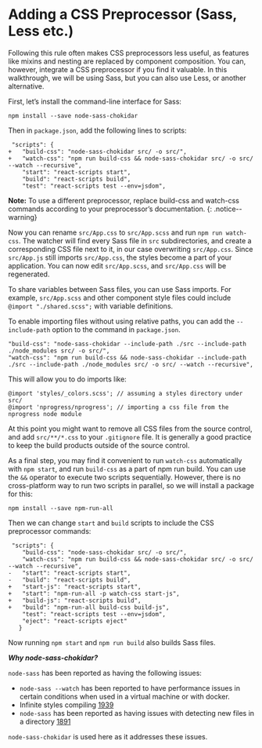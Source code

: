 # Adding a CSS Preprocessor (Sass, Less etc.)

Following this rule often makes CSS preprocessors less useful, as features like mixins and nesting are replaced by component composition. You can, however, integrate a CSS preprocessor if you find it valuable. In this walkthrough, we will be using Sass, but you can also use Less, or another alternative.

First, let’s install the command-line interface for Sass:

```
npm install --save node-sass-chokidar
```

Then in `package.json`, add the following lines to scripts:

```
 "scripts": {
+   "build-css": "node-sass-chokidar src/ -o src/",
+   "watch-css": "npm run build-css && node-sass-chokidar src/ -o src/ --watch --recursive",
    "start": "react-scripts start",
    "build": "react-scripts build",
    "test": "react-scripts test --env=jsdom",
```


**Note:** To use a different preprocessor, replace build-css and watch-css commands according to your preprocessor’s documentation.
{: .notice--warning}

Now you can rename `src/App.css` to `src/App.scss` and run `npm run watch-css`. The watcher will find every Sass file in `src` subdirectories, and create a corresponding CSS file next to it, in our case overwriting `src/App.css`. Since `src/App.js` still imports `src/App.css`, the styles become a part of your application. You can now edit `src/App.scss`, and `src/App.css` will be regenerated.

To share variables between Sass files, you can use Sass imports. For example, `src/App.scss` and other component style files could include `@import "./shared.scss";` with variable definitions.

To enable importing files without using relative paths, you can add the `--include-path` option to the command in `package.json`.

```
"build-css": "node-sass-chokidar --include-path ./src --include-path ./node_modules src/ -o src/",
"watch-css": "npm run build-css && node-sass-chokidar --include-path ./src --include-path ./node_modules src/ -o src/ --watch --recursive",
```

This will allow you to do imports like:

```
@import 'styles/_colors.scss'; // assuming a styles directory under src/
@import 'nprogress/nprogress'; // importing a css file from the nprogress node module
```

At this point you might want to remove all CSS files from the source control, and add `src/**/*.css` to your `.gitignore` file. It is generally a good practice to keep the build products outside of the source control.

As a final step, you may find it convenient to run `watch-css` automatically with `npm start`, and run `build-css` as a part of npm run build. You can use the `&&` operator to execute two scripts sequentially. However, there is no cross-platform way to run two scripts in parallel, so we will install a package for this:

```
npm install --save npm-run-all
```

Then we can change `start` and `build` scripts to include the CSS preprocessor commands:

```
 "scripts": {
    "build-css": "node-sass-chokidar src/ -o src/",
    "watch-css": "npm run build-css && node-sass-chokidar src/ -o src/ --watch --recursive",
-   "start": "react-scripts start",
-   "build": "react-scripts build",
+   "start-js": "react-scripts start",
+   "start": "npm-run-all -p watch-css start-js",
+   "build-js": "react-scripts build",
+   "build": "npm-run-all build-css build-js",
    "test": "react-scripts test --env=jsdom",
    "eject": "react-scripts eject"
   }
```

Now running `npm start` and `npm run build` also builds Sass files.

***Why node-sass-chokidar?***

`node-sass` has been reported as having the following issues:

* `node-sass --watch` has been reported to have performance issues in certain conditions when used in a virtual machine or with docker.
* Infinite styles compiling [1939](https://github.com/facebook/create-react-app/issues/1939)
* `node-sass` has been reported as having issues with detecting new files in a directory [1891](https://github.com/sass/node-sass/issues/1891)

`node-sass-chokidar` is used here as it addresses these issues.
